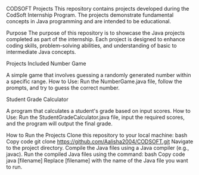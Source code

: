 CODSOFT Projects
This repository contains projects developed during the CodSoft Internship Program. The projects demonstrate fundamental concepts in Java programming and are intended to be educational.

Purpose
The purpose of this repository is to showcase the Java projects completed as part of the internship. Each project is designed to enhance coding skills, problem-solving abilities, and understanding of basic to intermediate Java concepts.

Projects Included
Number Game

A simple game that involves guessing a randomly generated number within a specific range.
How to Use: Run the NumberGame.java file, follow the prompts, and try to guess the correct number.

Student Grade Calculator

A program that calculates a student's grade based on input scores.
How to Use: Run the StudentGradeCalculator.java file, input the required scores, and the program will output the final grade.

How to Run the Projects
Clone this repository to your local machine:
bash
Copy code
git clone https://github.com/Aalisha2004/CODSOFT.git
Navigate to the project directory.
Compile the Java files using a Java compiler (e.g., javac).
Run the compiled Java files using the command:
bash
Copy code
java [filename]
Replace [filename] with the name of the Java file you want to run.

